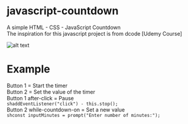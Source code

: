 # javascript-countdown
A simple HTML - CSS - JavaScript Countdown<br/>
The inspiration for this javascript project is from dcode [Udemy Course]

![alt text](https://i.imgur.com/TgtfDVQ.png)

# Example

Button 1 = Start the timer<br/>
Button 2 = Set the value of the timer<br/>
Button 1 after-click = Pause<br/>
```shaddEventListener("click") - this.stop();```<br/>
Button 2 while-countdown-on = Set a new value<br/>
```shconst inputMinutes = prompt("Enter number of minutes:");```